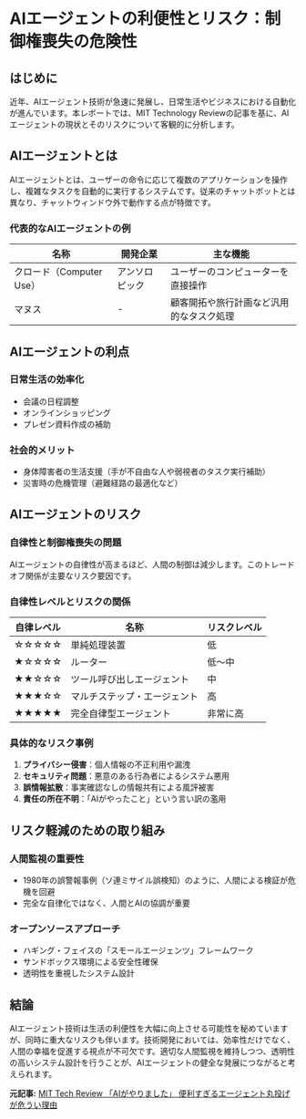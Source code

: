 # AIエージェントの利便性とリスク：制御権喪失の危険性

## はじめに

近年、AIエージェント技術が急速に発展し、日常生活やビジネスにおける自動化が進んでいます。本レポートでは、MIT Technology Reviewの記事を基に、AIエージェントの現状とそのリスクについて客観的に分析します。

## AIエージェントとは

AIエージェントとは、ユーザーの命令に応じて複数のアプリケーションを操作し、複雑なタスクを自動的に実行するシステムです。従来のチャットボットとは異なり、チャットウィンドウ外で動作する点が特徴です。

### 代表的なAIエージェントの例

| 名称 | 開発企業 | 主な機能 |
|------|----------|----------|
| クロード（Computer Use） | アンソロピック | ユーザーのコンピューターを直接操作 |
| マヌス | - | 顧客開拓や旅行計画など汎用的なタスク処理 |

## AIエージェントの利点

### 日常生活の効率化
- 会議の日程調整
- オンラインショッピング
- プレゼン資料作成の補助

### 社会的メリット
- 身体障害者の生活支援（手が不自由な人や弱視者のタスク実行補助）
- 災害時の危機管理（避難経路の最適化など）

## AIエージェントのリスク

### 自律性と制御権喪失の問題
AIエージェントの自律性が高まるほど、人間の制御は減少します。このトレードオフ関係が主要なリスク要因です。

### 自律性レベルとリスクの関係

| 自律レベル | 名称 | リスクレベル |
|------------|------|--------------|
| ☆☆☆☆☆ | 単純処理装置 | 低 |
| ★☆☆☆☆ | ルーター | 低～中 |
| ★★☆☆☆ | ツール呼び出しエージェント | 中 |
| ★★★☆☆ | マルチステップ・エージェント | 高 |
| ★★★★★ | 完全自律型エージェント | 非常に高 |

### 具体的なリスク事例
1. **プライバシー侵害**：個人情報の不正利用や漏洩
2. **セキュリティ問題**：悪意のある行為者によるシステム悪用
3. **誤情報拡散**：事実確認なしの情報共有による風評被害
4. **責任の所在不明**：「AIがやったこと」という言い訳の濫用

## リスク軽減のための取り組み

### 人間監視の重要性
- 1980年の誤警報事例（ソ連ミサイル誤検知）のように、人間による検証が危機を回避
- 完全な自律化ではなく、人間とAIの協調が重要

### オープンソースアプローチ
- ハギング・フェイスの「スモールエージェンツ」フレームワーク
- サンドボックス環境による安全性確保
- 透明性を重視したシステム設計

## 結論

AIエージェント技術は生活の利便性を大幅に向上させる可能性を秘めていますが、同時に重大なリスクも伴います。技術開発においては、効率性だけでなく、人間の幸福を促進する視点が不可欠です。適切な人間監視を維持しつつ、透明性の高いシステム設計を行うことが、AIエージェントの健全な発展につながると考えられます。

**元記事:** [MIT Tech Review 「AIがやりました」 便利すぎるエージェント丸投げが危うい理由](https://www.technologyreview.jp/s/358245/why-handing-over-total-control-to-ai-agents-would-be-a-huge-mistake/)